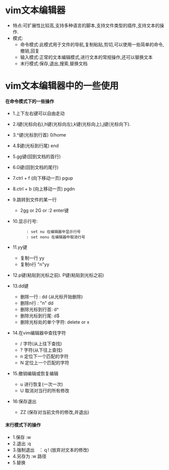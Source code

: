 # vim文本编辑器
- 特点:可扩展性比较高,支持多种语言的脚本,支持文件类型的插件,支持文本的操作.
- 模式:
  - 命令模式:此模式用于文件的导航,复制粘贴,剪切,可以使用一些简单的命令,撤销,回复
  - 输入模式:正常的文本编辑模式,进行文本的常规操作,还可以替换文本
  - 末行模式:保存,退出,搜索,替换文档
# vim文本编辑器中的一些使用
#### 在命令模式下的一些操作
- 1.上下左右键可以自由走动
- 2.l键(光标向右),h键(光标向左),k键(光标向上),j键(光标向下).
- 3.^键(光标到行首) 0/home
- 4.$键(光标到行尾) end
- 5.gg键(回到文档的首行)
- 6.G键(回到文档的尾行)
- 7.ctrl + f (向下移动一页)   pgup
- 8.ctrl + b (向上移动一页)   pgdn
- 9.跳转到文件的某一行
  - 2gg or 2G or :2 enter键
- 10.显示行号: 



            : set nu 在编辑器中显示行号
            : set nonu 在编辑器中取消行号
- 11.yy键 
  - 复制一行 yy 
  - 复制n行 "n"yy
- 12.p键(粘贴到光标之前). P键(粘贴到光标之前)
- 13.dd键 
  - 删除一行 : dd (从光标开始删除)
  - 删除n行 :  "n" dd
  - 删除光标到行首: d^
  - 删除光标到行尾: d$
  - 删除光标处的单个字符: delete or x
- 14.在vim编辑器中查找字符 
  - / 字符(从上往下查找)
  - ? 字符(从下往上查找)
  - n 定位下一个匹配的字符
  - N 定位上一个匹配的字符
- 15.撤销编辑或恢复编辑
  - u 进行恢复(一次一次)
  - U 取消对当行的所有修改
- 16:保存退出
  - ZZ (保存对当前文件的修改,并退出)
#### 末行模式下的操作
- 1.保存 :w
- 2.退出 :q
- 3.强制退出　：ｑ! (放弃对文本的修改)
- 4.另存为  :w 路径
- 5.替换    





























